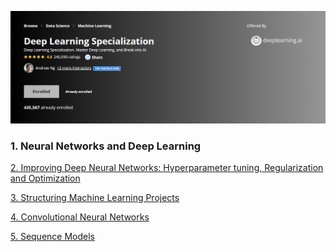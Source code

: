 <a href="https://www.coursera.org/specializations/deep-learning"><img src="/Deep_Learning_Screen.png" title="Coursera - Deep Learning Specialization"></a>

<h3 href = "https://www.coursera.org/learn/neural-networks-deep-learning?specialization=deep-learning"> 1. Neural Networks and Deep Learning</h3>

<a href = "https://www.coursera.org/learn/deep-neural-network?specialization=deep-learning"> 2. Improving Deep Neural Networks: Hyperparameter tuning, Regularization and Optimization</a>

<a href = "https://www.coursera.org/learn/machine-learning-projects?specialization=deep-learning"> 3. Structuring Machine Learning Projects</a>

<a href = "https://www.coursera.org/learn/convolutional-neural-networks?specialization=deep-learning"> 4. Convolutional Neural Networks</a>

<a href = "https://www.coursera.org/learn/nlp-sequence-models"> 5. Sequence Models</a>
